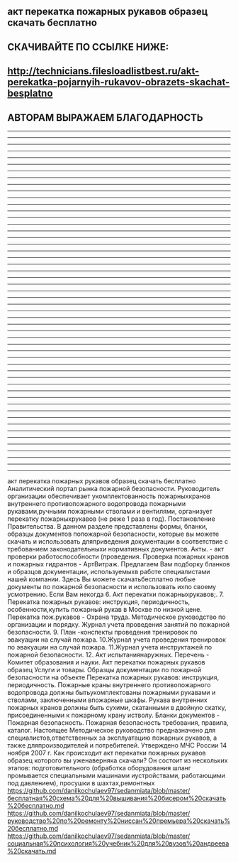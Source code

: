 акт перекатка пожарных рукавов образец скачать бесплатно
--------------------------------------------------
СКАЧИВАЙТЕ ПО ССЫЛКЕ НИЖЕ:
--------------------------------------------------
http://technicians.filesloadlistbest.ru/akt-perekatka-pojarnyih-rukavov-obrazets-skachat-besplatno
--------------------------------------------------
АВТОРАМ ВЫРАЖАЕМ БЛАГОДАРНОСТЬ
--------------------------------------------------
--------------------------------------------------
--------------------------------------------------
--------------------------------------------------
--------------------------------------------------
--------------------------------------------------
--------------------------------------------------
--------------------------------------------------
--------------------------------------------------
--------------------------------------------------
--------------------------------------------------
--------------------------------------------------
--------------------------------------------------
--------------------------------------------------
--------------------------------------------------
--------------------------------------------------
--------------------------------------------------
--------------------------------------------------
--------------------------------------------------
--------------------------------------------------
--------------------------------------------------
--------------------------------------------------
--------------------------------------------------
--------------------------------------------------
--------------------------------------------------
--------------------------------------------------
--------------------------------------------------
--------------------------------------------------
--------------------------------------------------
--------------------------------------------------
--------------------------------------------------
--------------------------------------------------
--------------------------------------------------
--------------------------------------------------
--------------------------------------------------
--------------------------------------------------
--------------------------------------------------
--------------------------------------------------
--------------------------------------------------
--------------------------------------------------
--------------------------------------------------
--------------------------------------------------
--------------------------------------------------
--------------------------------------------------
--------------------------------------------------
--------------------------------------------------
--------------------------------------------------
--------------------------------------------------
--------------------------------------------------
--------------------------------------------------
--------------------------------------------------
--------------------------------------------------
--------------------------------------------------
акт перекатка пожарных рукавов образец скачать бесплатно Аналитический портал рынка пожарной безопасности. Руководитель организации обеспечивает укомплектованность пожарныхкранов внутреннего противопожарного водопровода пожарными рукавами,ручными пожарными стволами и вентилями, организует перекатку пожарныхрукавов (не реже 1 раза в год). Постановление Правительства. В данном разделе представлены формы, бланки, образцы документов попожарной безопасности, которые вы можете скачать и использовать дляприведения документации в соответствие с требованием законодательныхи нормативных документов. Акты. - акт проверки работоспособности (проведения. Проверка пожарных кранов и пожарных гидрантов - АртВитраж. Предлагаем Вам подборку бланков и образцов документации, используемыхв работе специалистами нашей компании. Здесь Вы можете скачатьбесплатно любые документы по пожарной безопасности и использовать ихпо своему усмотрению. Если Вам некогда  6. Акт перекатки пожарныхрукавов;. 7. Перекатка пожарных рукавов: инструкция, периодичность, особенности,купить пожарный рукав в Москве по низкой цене. Перекатка пож.рукавов - Охрана труда. Методическое руководство по организации и порядку. Журнал учета проведения занятий по пожарной безопасности. 9. План -конспекты проведения тренировок по эвакуации на случай пожара. 10.Журнал учета проведения тренировок по эвакуации на случай пожара. 11.Журнал учета инструктажей по пожарной безопасности. 12. Акт испытаниянаружных. Перечень - Комитет образования и науки. Акт перекатки пожарных рукавов образец  Услуги и товары. Образцы документации по пожарной безопасности на объекте
Перекатка пожарных рукавов: инструкция, периодичность. Пожарные краны внутреннего противопожарного водопровода должны бытьукомплектованы пожарными рукавами и стволами, заключенными впожарные шкафы. Рукава внутренних пожарных кранов должны быть сухими, скатанными в двойную скатку, присоединенными к пожарному крану истволу. Бланки документов - Пожарная безопасность. Пожарная безопасность  требования, правила, каталог. Настоящее Методическое руководство предназначено для специалистов,ответственных за эксплуатацию пожарных рукавов, а также дляпроизводителей и потребителей. Утверждено МЧС России 14 ноября 2007 г. Как происходит акт перекатки пожарных рукавов образец которого вы уженаверняка скачали? Он состоит из нескольких этапов: подготовительного (обработка оборудования  шланг промывается специальными машинами иустройствами, работающими под давлением), просушки в шахтах,ремонтных
https://github.com/danilkochulaev97/sedanmiata/blob/master/бесплатная%20схема%20для%20вышивания%20бисером%20скачать%20бесплатно.md
https://github.com/danilkochulaev97/sedanmiata/blob/master/руководство%20по%20ремонту%20ниссан%20премьера%20скачать%20бесплатно.md
https://github.com/danilkochulaev97/sedanmiata/blob/master/социальная%20психология%20учебник%20для%20вузов%20андреева%20скачать.md